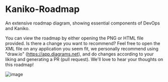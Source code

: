 # Kaniko-Roadmap
An extensive roadmap diagram, showing essential components of DevOps and Kaniko.

You can view the roadmap by either opening the PNG or HTML file provided.
Is there a change you want to recommend?
Feel free to open the XML file on any application you seem fit, we personally recommend using "draw.io" (https://app.diagrams.net), and do changes according to your liking and generating a PR (pull request). We'll love to hear your thoughts on this roadmap! 

![image](https://user-images.githubusercontent.com/106543900/200381620-d07a32fa-c277-4baa-a92e-bb0874c6cdcc.png)